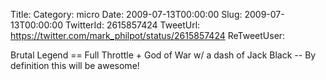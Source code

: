Title: 
Category: micro
Date: 2009-07-13T00:00:00
Slug: 2009-07-13T00:00:00
TwitterId: 2615857424
TweetUrl: https://twitter.com/mark_philpot/status/2615857424
ReTweetUser: 

Brutal Legend == Full Throttle + God of War w/ a dash of Jack Black -- By definition this will be awesome!